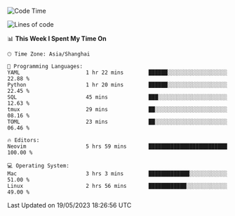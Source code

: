 <!--START_SECTION:waka-->
![Code Time](http://img.shields.io/badge/Code%20Time-1%2C369%20hrs%2032%20mins-blue)

![Lines of code](https://img.shields.io/badge/From%20Hello%20World%20I%27ve%20Written-262.3%20thousand%20lines%20of%20code-blue)

📊 **This Week I Spent My Time On** 

```text
🕑︎ Time Zone: Asia/Shanghai

💬 Programming Languages: 
YAML                     1 hr 22 mins        ██████░░░░░░░░░░░░░░░░░░░   22.88 % 
Python                   1 hr 20 mins        ██████░░░░░░░░░░░░░░░░░░░   22.45 % 
SQL                      45 mins             ███░░░░░░░░░░░░░░░░░░░░░░   12.63 % 
tmux                     29 mins             ██░░░░░░░░░░░░░░░░░░░░░░░   08.16 % 
TOML                     23 mins             ██░░░░░░░░░░░░░░░░░░░░░░░   06.46 % 

🔥 Editors: 
Neovim                   5 hrs 59 mins       █████████████████████████   100.00 % 

💻 Operating System: 
Mac                      3 hrs 3 mins        █████████████░░░░░░░░░░░░   51.00 % 
Linux                    2 hrs 56 mins       ████████████░░░░░░░░░░░░░   49.00 % 
```


 Last Updated on 19/05/2023 18:26:56 UTC
<!--END_SECTION:waka-->
